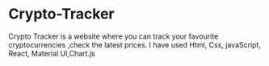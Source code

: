 # Crypto-Tracker
Crypto Tracker is a website where you can track your favourite cryptocurrencies ,check the latest prices. I have used Html, Css, javaScript, React, Material UI,Chart.js
